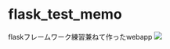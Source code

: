# flask_test_memo
flaskフレームワーク練習兼ねて作ったwebapp
<img src="https://github.com/huanshenyi/flask_test_memo/blob/master/%E3%82%AD%E3%83%A3%E3%83%97%E3%83%81%E3%83%A3.PNG?raw=true">

